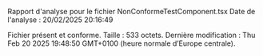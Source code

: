 Rapport d'analyse pour le fichier NonConformeTestComponent.tsx
Date de l'analyse : 20/02/2025 20:16:49

Fichier présent et conforme. Taille : 533 octets. Dernière modification : Thu Feb 20 2025 19:48:50 GMT+0100 (heure normale d’Europe centrale).
